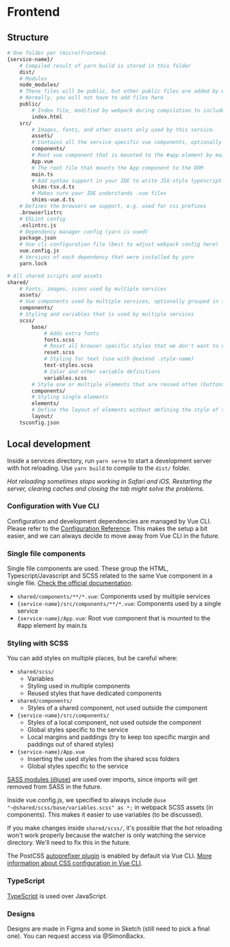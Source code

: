 # Frontend


## Structure

```bash
# One folder per (micro)frontend.
{service-name}/
    # Compiled result of yarn build is stored in this folder
    dist/
    # Modules
    node_modules/
    # These files will be public, but other public files are added by webpack
    # Normally, you will not have to add files here
    public/
        # Index file, modified by webpack during compilation to include the compiled sources in /src
        index.html
    src/
        # Images, fonts, and other assets only used by this service.
        assets/
        # Contains all the service specific vue components, optionally grouped in folders
        components/
        # Root vue component that is mounted to the #app element by main.ts
        App.vue
        # The root file that mounts the App component to the DOM
        main.ts
        # Add syntax support in your IDE to write JSX-style typescript code (not used)
        shims-tsx.d.ts
        # Makes sure your IDE understands .vue files
        shims-vue.d.ts
    # Defines the browsers we support, e.g. used for css prefixes
    .browserlistrc
    # ESLint config
    .eslintrc.js
    # Dependency manager config (yarn is used)
    package.json
    # Vue cli configuration file (best to adjust webpack config here)
    vue.config.js
    # Versions of each dependency that were installed by yarn
    yarn.lock

# All shared scripts and assets
shared/
    # Fonts, images, icons used by multiple services
    assets/
    # Vue components used by multiple services, optionally grouped in folders
    components/
    # Styling and variables that is used by multiple services
    scss/
        base/
            # Adds extra fonts
            fonts.scss
            # Reset all browser specific styles that we don't want to use
            reset.scss
            # Styling for text (use with @extend .style-name)
            text-styles.scss
            # Color and other variable definitions
            variables.scss
        # Style one or multiple elements that are reused often (buttons, inputs)
        components/
        # Styling single elements
        elements/
        # Define the layout of elements without defining the style of the elements
        layout/
    tsconfig.json
```

## Local development

Inside a services directory, run `yarn serve` to start a development server with hot reloading. Use `yarn build` to compile to the `dist/` folder.

*Hot reloading sometimes stops working in Safari and iOS. Restarting the server, clearing caches and closing the tab might solve the problems.*

### Configuration with Vue CLI

Configuration and development dependencies are managed by Vue CLI. Please refer to the [Configuration Reference](https://cli.vuejs.org/config/#global-cli-config). This makes the setup a bit easier, and we can always decide to move away from Vue CLI in the future.

### Single file components
Single file components are used. These group the HTML, Typescript/Javascript and SCSS related to the same Vue component in a single file. [Check the official documentation](https://vuejs.org/v2/guide/single-file-components.html).

* `shared/components/**/*.vue`: Components used by multiple services
* `{service-name}/src/components/**/*.vue`: Components used by a single service
* `{service-name}/App.vue`: Root vue component that is mounted to the #app element by main.ts

### Styling with SCSS

You can add styles on multiple places, but be careful where:

* `shared/scss/`
    * Variables
    * Styling used in multiple components
    * Reused styles that have dedicated components
* `shared/components/`
    * Styles of a shared component, not used outside the component
* `{service-name}/src/components/`
    * Styles of a local component, not used outside the component
    * Global styles specific to the service
    * Local margins and paddings (try to keep too specific margin and paddings out of shared styles)
* `{service-name}/App.vue`
    * Inserting the used styles from the shared scss folders
    * Global styles specific to the service

[SASS modules (@use)](https://sass-lang.com/documentation/at-rules/use) are used over imports, since imports will get removed from SASS in the future.

Inside vue.config.js, we specified to always include `@use "~@shared/scss/base/variables.scss" as *;` in webpack SCSS assets (in components). This makes it easier to use variables (to be discussed).

If you make changes inside `shared/scss/`, it's possible that the hot reloading won't work properly because the watcher is only watching the service directory. We'll need to fix this in the future.

The PostCSS [autoprefixer plugin](https://github.com/postcss/autoprefixer) is enabled by default via Vue CLI. [More information about CSS configuration in Vue CLI](https://cli.vuejs.org/guide/css.html).

### TypeScript

[TypeScript](https://www.typescriptlang.org/) is used over JavaScript.

### Designs

Designs are made in Figma and some in Sketch (still need to pick a final one). You can request access via @SimonBackx.